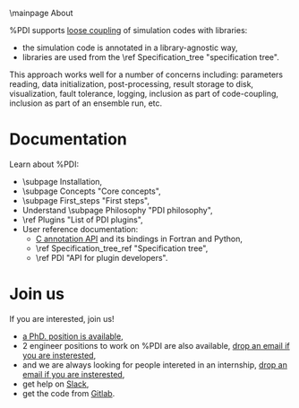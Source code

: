 \mainpage About

%PDI supports [loose coupling](https://en.wikipedia.org/wiki/Loose_coupling) of
simulation codes with libraries:
* the simulation code is annotated in a library-agnostic way,
* libraries are used from the \ref Specification_tree "specification tree".

This approach works well for a number of concerns including: parameters reading, data
initialization, post-processing, result storage to disk, visualization, fault
tolerance, logging,  inclusion as part of code-coupling, inclusion as part of an
ensemble run, etc.


# Documentation

Learn about %PDI:
* \subpage Installation,
* \subpage Concepts "Core concepts",
* \subpage First_steps "First steps",
* Understand \subpage Philosophy "PDI philosophy",
* \ref Plugins "List of PDI plugins",
* User reference documentation:
  - [C annotation API](modules.html) and its bindings in Fortran and Python,
  - \ref Specification_tree_ref "Specification tree",
  - \ref PDI "API for plugin developers".


# Join us

If you are interested, join us!
* [a PhD. position is available](./PDI_FlowVR_PhD.pdf),
* 2 engineer positions to work on %PDI are also available, [drop an email if you are insterested](mailto:julien.bigot@cea.fr),
* and we are always looking for people intereted in an internship, [drop an email if you are insterested](mailto:julien.bigot@cea.fr),
* get help on [Slack](https://join.slack.com/t/pdidev/shared_invite/enQtNDk5OTY2MDA0Nzg0LWNiNWEwNTU4NThmNzNiZDU0YmIyNzg0M2Q3MGVjNTA4ZDE1YWNjY2ZmZDVlYjQ4Yjg0YWI5NDcxMmUzNGM0YTA),
* get the code from [Gitlab](https://gitlab.maisondelasimulation.fr/jbigot/pdi).
